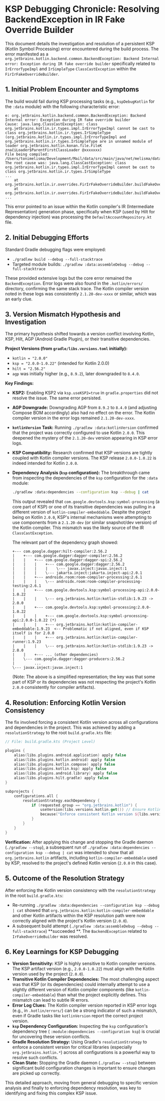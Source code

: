 # KSP Debugging Chronicle: Resolving BackendException in IR Fake Override Builder

This document details the investigation and resolution of a persistent KSP (Kotlin Symbol
Processing) error encountered during the build process. The error manifested as a
`org.jetbrains.kotlin.backend.common.BackendException: Backend Internal error: Exception during IR fake override builder`
specifically related to `IrErrorTypeImpl` and `IrSimpleType` `ClassCastException` within the
`FirIrFakeOverrideBuilder`.

## 1. Initial Problem Encounter and Symptoms

The build would fail during KSP processing tasks (e.g., `kspDebugKotlin` for the `:data` module)
with the following characteristic error:

```
e: org.jetbrains.kotlin.backend.common.BackendException: Backend Internal error: Exception during IR fake override builder
Cause: java.lang.ClassCastException: class org.jetbrains.kotlin.ir.types.impl.IrErrorTypeImpl cannot be cast to class org.jetbrains.kotlin.ir.types.IrSimpleType (org.jetbrains.kotlin.ir.types.impl.IrErrorTypeImpl and org.jetbrains.kotlin.ir.types.IrSimpleType are in unnamed module of loader org.jetbrains.kotlin.konan.file.FileK značiLoader$ParentFirstClassLoader @xxxxxxx)
File being compiled: /Users/tonimelisma/Development/Mail/data/src/main/java/net/melisma/data/repository/DefaultAccountRepository.kt
The root cause was: java.lang.ClassCastException: class org.jetbrains.kotlin.ir.types.impl.IrErrorTypeImpl cannot be cast to class org.jetbrains.kotlin.ir.types.IrSimpleType
...
	at org.jetbrains.kotlin.ir.overrides.FirIrFakeOverrideBuilder.buildFakeOverride(NewFakeOverrideBuilder.kt:167)
	at org.jetbrains.kotlin.ir.overrides.FirIrFakeOverrideBuilder.buildFakeOverridesForClass(NewFakeOverrideBuilder.kt:113)
...
```

This error pointed to an issue within the Kotlin compiler's IR (Intermediate Representation)
generation phase, specifically when KSP (used by Hilt for dependency injection) was processing the
`DefaultAccountRepository.kt` file.

## 2. Initial Debugging Efforts

Standard Gradle debugging flags were employed:

* `./gradlew build --debug --full-stacktrace`
* Targeted module builds: `./gradlew :data:assembleDebug --debug --full-stacktrace`

These provided extensive logs but the core error remained the `BackendException`. Error logs were
also found in the `.kotlin/errors/` directory, confirming the same stack trace. The Kotlin compiler
version noted in these logs was consistently `2.1.20-dev-xxxx` or similar, which was an early clue.

## 3. Version Mismatch Hypothesis and Investigation

The primary hypothesis shifted towards a version conflict involving Kotlin, KSP, Hilt, AGP (Android
Gradle Plugin), or their transitive dependencies.

**Project Versions (from `gradle/libs.versions.toml` initially):**

* `kotlin = "2.0.0"`
* `ksp = "2.0.0-1.0.22"` (intended for Kotlin 2.0.0)
* `hilt = "2.56.2"`
* `agp` was initially higher (e.g., `8.9.2`), later downgraded to `8.4.0`.

**Key Findings:**

* **KSP2:** Enabling KSP2 via `ksp.useKSP2=true` in `gradle.properties` did not resolve the issue.
  The same error persisted.
* **AGP Downgrade:** Downgrading AGP from `8.9.2` to `8.4.0` (and adjusting Compose BOM accordingly)
  also had no effect on the error. The Kotlin compiler version in the error logs remained
  `2.1.20-dev-xxxx`.
* **`kotlinVersion` Task:** Running `./gradlew :data:kotlinVersion` confirmed that the project was
  correctly configured to use Kotlin `2.0.0`. This deepened the mystery of the `2.1.20-dev` version
  appearing in KSP error logs.
* **KSP Compatibility:** Research confirmed that KSP versions are tightly coupled with Kotlin
  compiler versions. The KSP release `2.0.0-1.0.22` is indeed intended for Kotlin `2.0.0`.
* **Dependency Analysis (`ksp` configuration):** The breakthrough came from inspecting the
  dependencies of the `ksp` configuration for the `:data` module:
  ```bash
  ./gradlew :data:dependencies --configuration ksp --debug | cat
  ```
  This output revealed that `com.google.devtools.ksp:symbol-processing` (a core part of KSP) or one
  of its transitive dependencies was pulling in a different version of `kotlin-compiler-embeddable`.
  Despite the project being on Kotlin `2.0.0`, KSP's internal mechanisms were attempting to use
  components from a `2.1.20-dev` (or similar snapshot/dev version) of the Kotlin compiler. This
  mismatch was the likely source of the IR `ClassCastException`.

  The relevant part of the dependency graph showed:
  ```
  +--- com.google.dagger:hilt-compiler:2.56.2
  |    +--- com.google.dagger:dagger-compiler:2.56.2
  |    |    +--- com.google.dagger:dagger-spi:2.56.2
  |    |    |    +--- com.google.dagger:dagger:2.56.2
  |    |    |    |    \--- javax.inject:javax.inject:1
  |    |    |    \--- jakarta.inject:jakarta.inject-api:2.0.1
  |    |    +--- androidx.room:room-compiler-processing:2.6.1
  |    |    |    \--- androidx.room:room-compiler-processing-testing:2.6.1
  |    |    +--- com.google.devtools.ksp:symbol-processing-api:2.0.0-1.0.22
  |    |    |    \--- org.jetbrains.kotlin:kotlin-stdlib:1.9.23 -> 2.0.0
  |    |    +--- com.google.devtools.ksp:symbol-processing:2.0.0-1.0.22
  |    |    |    +--- com.google.devtools.ksp:symbol-processing-api:2.0.0-1.0.22 (*)
  |    |    |    +--- org.jetbrains.kotlin:kotlin-compiler-embeddable:1.9.23  <-- Problematic if not aligned, even if KSP itself is for 2.0.0
  |    |    |    +--- org.jetbrains.kotlin:kotlin-compiler-runner:1.9.23
  |    |    |    \--- org.jetbrains.kotlin:kotlin-stdlib:1.9.23 -> 2.0.0
  |    |    +--- ... (other dependencies)
  |    \--- com.google.dagger:dagger-producers:2.56.2
  |         ...
  \--- javax.inject:javax.inject:1
  ```
  (Note: The above is a simplified representation; the key was that some part of KSP or its
  dependencies was not respecting the project's Kotlin `2.0.0` consistently for compiler artifacts).

## 4. Resolution: Enforcing Kotlin Version Consistency

The fix involved forcing a consistent Kotlin version across all configurations and dependencies in
the project. This was achieved by adding a `resolutionStrategy` to the root `build.gradle.kts` file:

```kotlin
// File: build.gradle.kts (Project Level)

plugins {
    alias(libs.plugins.android.application) apply false
    alias(libs.plugins.kotlin.android) apply false
    alias(libs.plugins.kotlin.compose) apply false
    alias(libs.plugins.kotlin.ksp) apply false
    alias(libs.plugins.android.library) apply false
    alias(libs.plugins.hilt.gradle) apply false
}

subprojects {
    configurations.all {
        resolutionStrategy.eachDependency {
            if (requested.group == "org.jetbrains.kotlin") {
                useVersion(libs.versions.kotlin.get()) // Ensure Kotlin version from libs.versions.toml
                because("Enforce consistent Kotlin version ${libs.versions.kotlin.get()} across all modules and configurations")
            }
        }
    }
}
```

**Verification:**
After applying this change and stopping the Gradle daemon (`./gradlew --stop`), a subsequent run of
`./gradlew :data:dependencies --configuration ksp --debug | cat` was intended to show that all
`org.jetbrains.kotlin` artifacts, including `kotlin-compiler-embeddable` used by KSP, resolved to
the project's defined Kotlin version (`2.0.0` in this case).

## 5. Outcome of the Resolution Strategy

After enforcing the Kotlin version consistency with the `resolutionStrategy` in the root
`build.gradle.kts`:

* Re-running `./gradlew :data:dependencies --configuration ksp --debug | cat` showed that
  `org.jetbrains.kotlin:kotlin-compiler-embeddable` and other Kotlin artifacts within the KSP
  resolution path were now correctly aligned with the project's Kotlin version (`2.0.0`).
* A subsequent build attempt (`./gradlew :data:assembleDebug --debug --full-stacktrace`) **succeeded
  **. The `BackendException` related to `IrFakeOverrideBuilder` was resolved.

## 6. Key Learnings for KSP Debugging

* **Version Sensitivity:** KSP is highly sensitive to Kotlin compiler versions. The KSP artifact
  version (e.g., `2.0.0-1.0.22`) must align with the Kotlin version used by the project (`2.0.0`).
* **Transitive Kotlin Compiler Dependencies:** The most challenging aspect was that KSP (or its
  dependencies) could internally attempt to use a slightly different version of Kotlin compiler
  components (like `kotlin-compiler-embeddable`) than what the project explicitly defines. This
  mismatch can lead to subtle IR errors.
* **Error Log Clues:** The Kotlin compiler version reported in KSP error logs (e.g., in
  `.kotlin/errors/`) can be a strong indicator of such a mismatch, even if Gradle tasks like
  `kotlinVersion` report the correct project version.
* **`ksp` Dependency Configuration:** Inspecting the `ksp` configuration's dependency tree (
  `:module:dependencies --configuration ksp`) is crucial for uncovering these version conflicts.
* **Gradle Resolution Strategy:** Using Gradle's `resolutionStrategy` to enforce a consistent
  version for critical libraries (especially `org.jetbrains.kotlin.*`) across all configurations is
  a powerful way to resolve such conflicts.
* **Clean State:** Stopping the Gradle daemon (`./gradlew --stop`) between significant build
  configuration changes is important to ensure changes are picked up correctly.

This detailed approach, moving from general debugging to specific version analysis and finally to
enforcing dependency resolution, was key to identifying and fixing this complex KSP issue. 